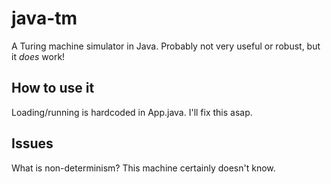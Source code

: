 # java-tm
A Turing machine simulator in Java. Probably not very useful or robust, but it _does_ work!

## How to use it
Loading/running is hardcoded in App.java. I'll fix this asap.

## Issues
What is non-determinism? This machine certainly doesn't know.
